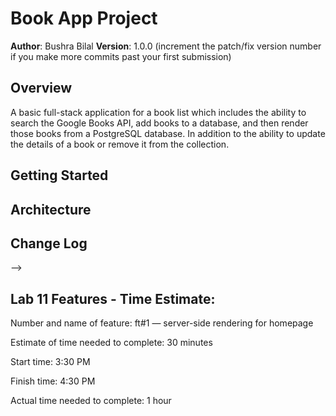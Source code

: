 # Book App Project

**Author**: Bushra Bilal
**Version**: 1.0.0 (increment the patch/fix version number if you make more commits past your first submission)

## Overview
A basic full-stack application for a book list which includes the ability to search the Google Books API, add books to a database, and then render those books from a PostgreSQL database. 
In addition to the ability to update the details of a book or remove it from the collection.

## Getting Started
<!-- What are the steps that a user must take in order to build this app on their own machine and get it running? -->

## Architecture
<!-- Provide a detailed description of the application design. What technologies (languages, libraries, etc) you're using, and any other relevant design information. -->

## Change Log
<!-- Use this area to document the iterative changes made to your application as each feature is successfully implemented. Use time stamps. Here's an examples:

01-01-2001 4:59pm - Application now has a fully-functional express server, with GET and POST routes for the book resource.

## Credits and Collaborations
<!-- Give credit (and a link) to other people or resources that helped you build this application. -->
-->

## Lab 11 Features - Time Estimate:

Number and name of feature: ft#1 — server-side rendering for homepage

Estimate of time needed to complete: 30 minutes

Start time: 3:30 PM

Finish time: 4:30 PM

Actual time needed to complete: 1 hour

